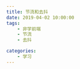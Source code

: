 ```yaml
---
title: 节流和去抖
date: 2019-04-02 10:00:00
tags:
    - 非学前端
    - 节流
    - 去抖

categories:
    - 学习
---
```

